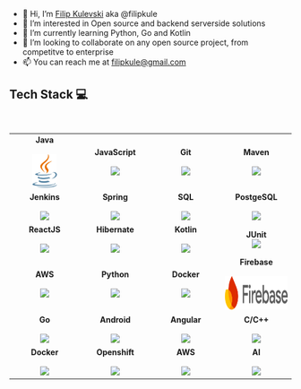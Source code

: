 - 👋 Hi, I’m [Filip Kulevski](https://www.linkedin.com/in/filip-kulevski/) aka @filipkule
- 👀 I’m interested in Open source and backend serverside solutions
- 🌱 I’m currently learning Python, Go and Kotlin
- 💞️ I’m looking to collaborate on any open source project, from competitve to enterprise
- 📫 You can reach me at filipkule@gmail.com

## Tech Stack :computer:
<br>
<table>
<tbody>

 <tr>
<td align="center" width="20%">
<span><b><center>Java</center></b></span> 
<br>
<img height=60px src="https://github.com/gilbarbara/logos/blob/main/logos/java.svg"> 
</td>

<td align="center" width="20%">
<span><b><center>JavaScript</center></b></span> 
<br>
<img height=65px src="https://github.com/gilbarbara/logos/blob/main/logos/javascript.svg"> 
</td>

<td align="center" width="20%">
<span><b><center>Git</center></b></span> 
<br>
<img height=65px src="https://git-scm.com/images/logos/downloads/Git-Logo-2Color.png"> 
</td>

<td align="center" width="20%">
<span><b><center>Maven</center></b></span> 
<br>
<img height=60px src="https://github.com/gilbarbara/logos/blob/main/logos/maven.svg"> 
</td>


</tr>

<tr>
<td align="center" width="20%">
<span><b><center>Jenkins</center></b></span> 
<br>
<img height=65px src="https://www.devteam.space/wp-content/uploads/2018/03/jenkins.jpg"> 
</td>

<td align="center" width="20%">
<span><b><center>Spring</center></b></span> 
<br>
<img height=65px src="https://github.com/gilbarbara/logos/blob/main/logos/spring-icon.svg"> 
</td>

<td align="center" width="20%">
<span><b><center>SQL</center></b></span> 
<br>
<img height=65px src="https://cdn.jsdelivr.net/npm/simple-icons@v5/icons/mysql.svg"> 
</td>

<td align="center" width="20%">
<span><b><center>PostgeSQL</center></b></span> 
<br>
<img height=65px src="https://github.com/gilbarbara/logos/blob/main/logos/postgresql.svg"> 
</td>
</tr>

<tr>
<td align="center" width="20%">
<span><b><center>ReactJS</center></b></span> 
<br>
<img height=65px src="https://github.com/gilbarbara/logos/blob/main/logos/react.svg"> 
</td>

<td align="center" width="20%">
<span><b><center>Hibernate</center></b></span> 
<br>
<img height=65px src="https://github.com/gilbarbara/logos/blob/main/logos/hibernate.svg"> 
</td>

<td align="center" width="20%">
<span><b><center>Kotlin</center></b></span> 
<br>
<img height=65px src="https://github.com/gilbarbara/logos/blob/main/logos/kotlin-icon.svg"> 
</td>

<td align="center" width="20%">
<span><b><center>JUnit</b></span> 
<br>
<img height=65px src="https://cdn.jsdelivr.net/npm/simple-icons@v5/icons/junit5.svg"> 
</td>

</tr>

<tr>
<td align="center" width="20%">
<span><b><center>AWS</center></b></span> 
<br>
<img height=60px src="https://encrypted-tbn0.gstatic.com/images?q=tbn%3AANd9GcQV9AyEyvrlIJLOfbxFLfOr03Qy5gRL0txWMQ&usqp=CAU"> 
</td>

<td align="center" width="20%">
<span><b><center>Python</center></b></span> 
<br>
<img height=65px src="https://www.python.org/static/community_logos/python-logo.png"> 
</td>

<td align="center" width="20%">
<span><b><center>Docker</center></b></span> 
<br>
<img height=60px src="https://encrypted-tbn0.gstatic.com/images?q=tbn%3AANd9GcTApU_6Eg4oWx3NMhLifHmNEkxjeMxfd3oGUA&usqp=CAU"> 
</td>

<td align="center" width="20%">
<span><b><center>Firebase</center></b></span> 
<br>
<img height=60px src="https://github.com/gilbarbara/logos/blob/main/logos/firebase.svg"> 
</td>

</tr>

<tr>
<td align="center" width="20%">
<span><b><center>Go</center></b></span> 
<br>
<img height=60px src="https://github.com/gilbarbara/logos/blob/main/logos/go.svg"> 
</td>

<td align="center" width="20%">
<span><b><center>Android</center></b></span> 
<br>
<img height=65px src="https://github.com/gilbarbara/logos/blob/main/logos/android-icon.svg"> 
</td>

<td align="center" width="20%">
<span><b><center>Angular</center></b></span> 
<br>
<img height=60px src="https://github.com/gilbarbara/logos/blob/main/logos/angular-icon.svg"> 
</td>

<td align="center" width="20%">
<span><b><center>C/C++</center></b></span> 
<br>
<img height=60px src="https://cdn.jsdelivr.net/npm/simple-icons@v5/icons/cplusplus.svg"> 
</td>

</tr>

<tr>
<td align="center" width="20%">
<span><b><center>Docker</center></b></span> 
<br>
<img height=60px src="https://github.com/gilbarbara/logos/blob/main/logos/docker-icon.svg"> 
</td>

<td align="center" width="20%">
<span><b><center>Openshift</center></b></span> 
<br>
<img height=60px src="https://github.com/gilbarbara/logos/blob/main/logos/openshift.svg"> 
</td>

<td align="center" width="20%">
<span><b><center>AWS</center></b></span> 
<br>
<img height=60px src="https://github.com/gilbarbara/logos/blob/main/logos/aws.svg"> 
</td>

<td align="center" width="20%">
<span><b><center>AI</center></b></span> 
<br>
<img height=60px src="https://github.com/gilbarbara/logos/blob/main/logos/github-copilot.svg"> 
</td>

</tr>

</tbody>
</table>

<!---
filipkule/filipkule is a ✨ special ✨ repository because its `README.md` (this file) appears on your GitHub profile.
You can click the Preview link to take a look at your changes.
--->
